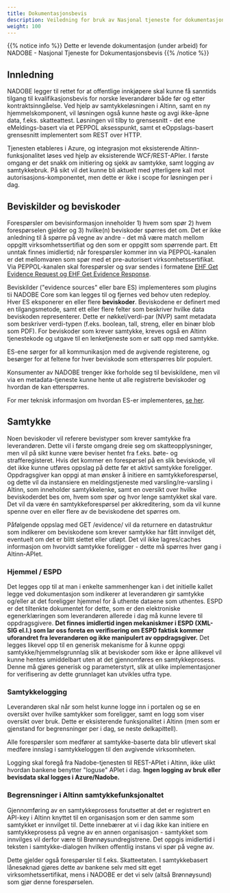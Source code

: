 ```yaml
---
title: Dokumentasjonsbevis
description: Veiledning for bruk av Nasjonal tjeneste for dokumentasjonsbevis - også kalt NADOBE
weight: 100
---
```


{{% notice info %}}
Dette er levende dokumentasjon (under arbeid) for NADOBE - Nasjonal Tjeneste for Dokumentasjonsbevis
{{% /notice %}}


## Innledning
NADOBE legger til rettet for at offentlige innkjøpere skal kunne få sanntids tilgang til kvalifikasjonsbevis for norske leverandører både før og etter kontraktsinngåelse. Ved hjelp av samtykkeløsningen i Altinn, samt en ny hjemmelskomponent, vil løsningen også kunne høste og avgi ikke-åpne data, f.eks. skatteattest. Løsningen vil tilby to grensesnitt - det ene eMeldings-basert via et PEPPOL aksesspunkt, samt et eOppslags-basert grensesnitt implementert som REST over HTTP.

Tjenesten etableres i Azure, og integrasjon mot eksisterende Altinn-funksjonalitet løses ved hjelp av eksisterende WCF/REST-APIer. I første omgang er det snakk om initiering og sjekk av samtykke, samt logging av samtykkebruk. På sikt vil det kunne bli aktuelt med ytterligere kall mot autorisasjons-komponentet, men dette er ikke i scope for løsningen per i dag.

## Beviskilder og beviskoder
Forespørsler om bevisinformasjon inneholder 1) hvem som spør 2) hvem forespørselen gjelder og 3) hvilke(n) beviskoder spørres det om.
Det er ikke anledning til å spørre på vegne av andre - det må være match mellom oppgitt virksomhetssertifiat og den som er oppgitt som spørrende part. Ett unntak finnes imidlertid; når forespørsler kommer inn via PEPPOL-kanalen er det mellomvaren som spør med et pre-autorisert virksomhetssertifikat. Via PEPPOL-kanalen skal forespørsler og svar sendes i formatene [EHF Get Evidence Request og EHF Get Evidence Response](https://github.com/difi/vefa-ehf-getevidence).

Beviskilder ("evidence sources" eller bare ES) implementeres som plugins tii NADOBE Core som kan legges til og fjernes ved behov uten redeploy. Hver ES eksponerer en eller flere **beviskoder**. Beviskodene er definert med en tilgangsmetode, samt ett eller flere felter som beskriver hvilke data beviskoden representerer. Dette er nøkkel/verdi-par (NVP) samt metadata som beskriver verdi-typen (f.eks. boolean, tall, streng, eller en binær blob som PDF). For beviskoder som krever samtykke, kreves også en Altinn tjenestekode og utgave til en lenketjeneste som er satt opp med samtykke.

ES-ene sørger for all kommunikasjon med de avgivende registerene, og besørger for at feltene for hver beviskode som etterspørres blir populert.

Konsumenter av NADOBE trenger ikke forholde seg til beviskildene, men vil via en metadata-tjeneste kunne hente ut alle registrerte beviskoder og hvordan de kan etterspørres.

For mer teknisk informasjon om hvordan ES-er implementeres, [se her](beviskoder/).

## Samtykke
Noen beviskoder vil referere bevistyper som krever samtykke fra leverandøren. Dette vil i første omgang dreie seg om skatteopplysninger, men vil på sikt kunne være beviser hentet fra f.eks. bøte- og strafferegisteret. Hvis det kommer en forespørsel på en slik beviskode, vil det ikke kunne utføres oppslag på dette før et aktivt samtykke foreligger. Oppdragsgiver kan oppgi at man ønsker å initiere en samtykkeforespørsel, og dette vil da instansiere en meldingstjeneste med varsling/re-varsling i Altinn, som inneholder samtykkelenke, samt en oversikt over hvilke beviskoderdet bes om, hvem som spør og hvor lenge samtykket skal vare. Det vil da være én samtykkeforespørsel per akkreditering, som da vil kunne spenne over en eller flere av de beviskodene det spørres om.

Påfølgende oppslag med GET /evidence/<akkreditering> vil da returnere en datastruktur som indikerer om beviskodene som krever samtykke har fått innvilget dét, eventuelt om det er blitt slettet eller utløpt. Det vil ikke lagres/caches informasjon om hvorvidt samtykke foreligger - dette må spørres hver gang i Altinn-APIet.

### Hjemmel / ESPD
Det legges opp til at man i enkelte sammenhenger kan i det initielle kallet legge ved dokumentasjon som indikerer at leverandøren gir samtykke og/eller at det foreligger hjemmel for å uthente dataene som uthentes.
ESPD er det tiltenkte dokumentet for dette, som er den elektroniske egenerklæringen som leverandøren allerede i dag må kunne levere til oppdragsgivere.
**Det finnes imidlertid ingen mekaniskmer i ESPD (XML-SIG el.l.) som lar oss foreta en verifisering om ESPD faktisk kommer uforandret fra leverandøren og ikke manipulert av oppdragsgiver.**
Det legges likevel opp til en generisk mekanisme for å kunne oppgi samtykke/hjemmelsgrunnlag slik at beviskoder som ikke er åpne allikevel vil kunne hentes umiddelbart uten at det gjennomføres en samtykkeprosess. Denne må gjøres generisk og parameterstyrt, slik at ulike implementasjoner for verifisering av dette grunnlaget kan utvikles utfra type.

### Samtykkelogging
Leverandøren skal når som helst kunne logge inn i portalen og se en oversikt over hvilke samtykker som foreligger, samt en logg som viser oversikt over bruk. Dette er eksisterende funksjonalitet i Altinn (men som er gjenstand for begrensninger per i dag, se neste delkapittell).

Alle forespørsler som medfører at samtykke-baserte data blir utlevert skal medføre innslag i samtykkeloggen til den avgivende virksomheten.

Logging skal foregå fra Nadobe-tjenesten til REST-APIet i Altinn, ikke ulikt hvordan bankene benytter "loguse" APIet i dag. **Ingen logging av bruk eller bevisdata skal logges i Azure/Nadobe.**

### Begrensninger i Altinn samtykkefunksjonaltet
Gjennomføring av en samtykkeprosess forutsetter at det er registrert en API-key i Altinn knyttet til en organisasjon som er den samme som samtykket er innvilget til. Dette innebærer at vi i dag ikke kan initiere en samtykkeprosess på vegne av en annen organisasjon - samtykket som innvilges vil derfor være til Brønnøysundregistrene. Det oppgis imidlertid i teksten i samtykke-dialogen hvilken offentlig instans vi spør på vegne av.

Dette gjelder også forespørsler til f.eks. Skatteetaten. I samtykkebasert lånesøknad gjøres dette av bankene selv med sitt eget virksomhetssertifikat, mens i NADOBE er det vi selv (altså Brønnøysund) som gjør denne forespørselen.